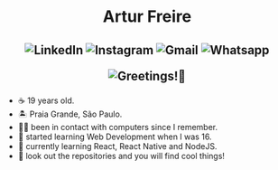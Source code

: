<h1 align="center">
Artur Freire
</h1>

<h2 align="center">
  
![LinkedIn](https://img.shields.io/badge/-LinkedIn-7c01fe?style=flat-square&logo=Linkedin&logoColor=white&link=https://www.linkedin.com/in/freirart/)
![Instagram](https://img.shields.io/badge/-Instagram-7c01fe?style=flat-square&logo=Instagram&logoColor=white&link=https://www.instagram.com/freirart//)
![Gmail](https://img.shields.io/badge/-Gmail-7c01fe?style=flat-square&logo=Gmail&logoColor=white&link=mailto:freirart.contato@gmail.com)
![Whatsapp](https://img.shields.io/badge/-Whatsapp-7c01fe?style=flat-square&labelColor=7c01fe&logo=whatsapp&logoColor=white&link=https://api.whatsapp.com/send?phone=5512988344336&text=Olá!)

![Greetings!👋](https://media0.giphy.com/media/MeJgB3yMMwIaHmKD4z/giphy.gif)

</h2>

- ☕ 19 years old.
- 🏝 Praia Grande, São Paulo.
- 👨‍💻 been in contact with computers since I remember. 
- 👶 started learning Web Development when I was 16.
- 🚀 currently learning React, React Native and NodeJS.
- 👀 look out the repositories and you will find cool things!
